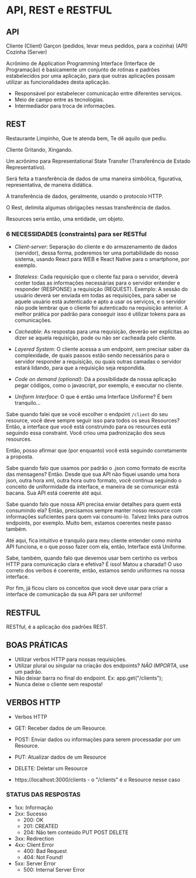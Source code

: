 # API, REST e RESTFUL

## API
Cliente (Client)
Garçon (pedidos, levar meus pedidos, para a cozinha) (API)
Cozinha (Server)

Acrônimo de Application Programming Interface (Interface de Programação)
é basicamente um conjunto de rotinas e padrões estabelecidos por uma
aplicação, para que outras aplicações possam utilizar as funcionalidades
desta aplicação.

- Responsável por estabelecer comunicação entre diferentes serviços.
- Meio de campo entre as tecnologias.
- Intermediador para troca de informações.

## REST

Restaurante
Limpinho,
Que te atenda bem,
Te dê aquilo que pediu.

Cliente
Gritando,
Xingando.

Um acrônimo para Representational State Transfer (Transferência de Estado
Representativo).

Será feita a transferência de dados de uma maneira simbólica, figurativa,
representativa, de maneira didática.

A transferência de dados, geralmente, usando o protocolo HTTP.

O Rest, delimita algumas obrigações nessas transferência de dados.

Resources seria então, uma entidade, um objeto.

### 6 NECESSIDADES (constraints) para ser RESTful

- _Client-server_: Separação do cliente e do armazenamento de dados (servidor),
dessa forma, poderemos ter uma portabilidade do nosso sistema, usando React
para WEB e React Native para o smartphone, por exemplo.

- _Stateless_: Cada requisição que o cliente faz para o servidor, deverá conter
todas as informações necessárias para o servidor entender e responder (RESPONSE)
a requisição (REQUEST). Exemplo: A sessão do usuário deverá ser enviada em todas
as requisições, para saber se aquele usuário está autenticado e apto a usar os
serviços, e o servidor não pode lembrar que o cliente foi autenticado na
requisição anterior. A melhor prática por padrão para conseguir isso é utilizar
tokens para as comunicações.

- _Cacheable_: As respostas para uma requisição, deverão ser explícitas ao dizer
se aquela requisição, pode ou não ser cacheada pelo cliente.

- _Layered System_: O cliente acessa a um endpoint, sem precisar saber da 
complexidade, de quais passos estão sendo necessários para o servidor responder
a requisição, ou quais outras camadas o servidor estará lidando, para que a
requisição seja respondida.

- _Code on demand (optional)_: Dá a possibilidade da nossa aplicação pegar 
códigos, como o javascript, por exemplo, e executar no cliente.

- _Uniform Interface_: O que é então uma Interface Uniforme? É bem tranquilo... 


Sabe quando falei que se você escolher o endpoint `/client` do seu resource, 
você deve sempre seguir isso para todos os seus Resources? Então, a interface 
que você está construindo para os resources está seguindo essa constraint. Você 
criou uma padronização dos seus resources. 


Então, posso afirmar que (por enquanto) você está seguindo corretamente a proposta.


Sabe quando falo que usamos por padrão o .json como formato de escrita das 
mensagens? Então. Desde que sua API não fiquei usando uma hora json, outra 
hora xml,  outra hora outro formato, você continua seguindo o conceito de
 uniformidade da interface, e maneira de se comunicar está bacana. Sua API 
 está coerente até aqui. 


Sabe quando falo que nossa API precisa enviar detalhes para quem está consumindo
 ela? Então, precisamos sempre manter nosso resource com informações suficientes
  para quem vai consumi-lo. Talvez links para outros endpoints, por exemplo. 
  Muito bem, estamos coerentes neste passo também. 


Até aqui, fica intuitivo e tranquilo para meu cliente entender como minha API 
funciona, e o que posso fazer com ela, então, Interface está Uniforme.


Sabe, também, quando falo que devemos usar bem certinho os verbos HTTP para 
comunicação clara e efetiva? É isso! Matou a charada!! O uso correto dos verbos 
é coerente, então, estamos sendo uniformes na nossa interface.


Por fim, já ficou claro os conceitos que você deve usar para criar a interface 
de comunicação da sua API para ser uniforme!  


## RESTFUL

RESTful, é a aplicação dos padrões REST.

## BOAS PRÁTICAS

- Utilizar verbos HTTP para nossas requisições.
- Utilizar plural ou singular na criação dos endpoints? _NÃO IMPORTA_, use um
padrão.
- Não deixar barra no final do endpoint. 
Ex: app.get("/clients");
- Nunca deixe o cliente sem resposta!

## VERBOS HTTP

- Verbos HTTP
- GET: Receber dados de um Resource.
- POST: Enviar dados ou informações para serem processadar por um Resource.
- PUT: Atualizar dados de um Resource
- DELETE: Deletar um Resource

- https://localhost:3000/clients - o "/clients" é o Resource nesse caso

### STATUS DAS RESPOSTAS

- 1xx: Informação
- 2xx: Sucesso
  - 200: OK
  - 201: CREATED
  - 204: Não tem conteúdo PUT POST DELETE
- 3xx: Redirection
- 4xx: Client Error
  - 400: Bad Request
  - 404: Not Found!
- 5xx: Server Error
  - 500: Internal Server Error